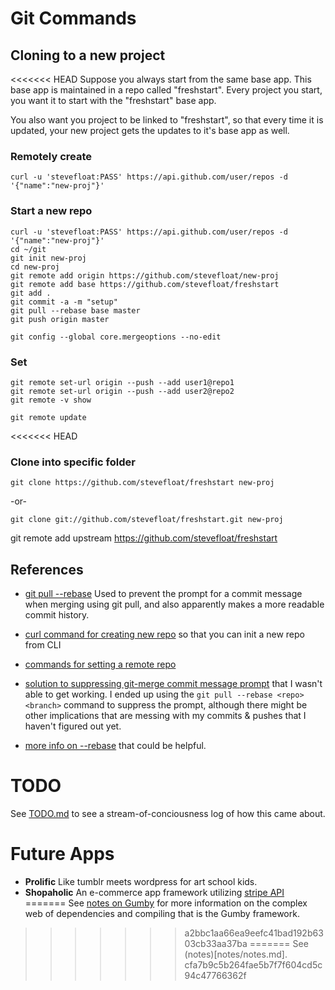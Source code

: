 Git Commands
============

## Cloning to a new project

<<<<<<< HEAD
Suppose you always start from the same base app. This base app is maintained in a repo called "freshstart". Every project you start, you want it to start with the "freshstart" base app.

You also want you project to be linked to "freshstart", so that every time it is updated, your new project gets the updates to it's base app as well.

### Remotely create 

```
curl -u 'stevefloat:PASS' https://api.github.com/user/repos -d '{"name":"new-proj"}'
```

### Start a new repo

```
curl -u 'stevefloat:PASS' https://api.github.com/user/repos -d '{"name":"new-proj"}'
cd ~/git
git init new-proj
cd new-proj
git remote add origin https://github.com/stevefloat/new-proj
git remote add base https://github.com/stevefloat/freshstart
git add .
git commit -a -m "setup"
git pull --rebase base master
git push origin master

```

```
git config --global core.mergeoptions --no-edit
```

### Set 

```
git remote set-url origin --push --add user1@repo1
git remote set-url origin --push --add user2@repo2
git remote -v show
```
```
git remote update
```


<<<<<<< HEAD
### Clone into specific folder

```
git clone https://github.com/stevefloat/freshstart new-proj
```
-or-
```
git clone git://github.com/stevefloat/freshstart.git new-proj
```


git remote add upstream https://github.com/stevefloat/freshstart


## References

* [git pull --rebase](http://viget.com/extend/only-you-can-prevent-git-merge-commits) Used to prevent the prompt for a commit message when merging using git pull, and also apparently makes a more readable commit history.

* [curl command for creating new repo](http://stackoverflow.com/questions/2423777/is-it-possible-to-create-a-remote-repo-on-github-from-the-cli-without-ssh) so that you can init a new repo from CLI

* [commands for setting a remote repo](http://stackoverflow.com/questions/849308/pull-push-from-multiple-remote-locations)

* [solution to suppressing git-merge commit message prompt](http://stackoverflow.com/questions/12752288/git-merge-doesnt-use-default-merge-message-opens-editor-with-default-message/12752379#12752379) that I wasn't able to get working. I ended up using the ```git pull --rebase <repo> <branch>``` command to suppress the prompt, although there might be other implications that are messing with my commits & pushes that I haven't figured out yet.

* [more info on --rebase](http://gitready.com/intermediate/2009/01/31/intro-to-rebase.html) that could be helpful.

TODO
====

See [TODO.md](TODO.md) to see a stream-of-conciousness log of how this came about.

Future Apps
===========

* **Prolific** Like tumblr meets wordpress for art school kids.
* **Shopaholic** An e-commerce app framework utilizing [stripe API](https://github.com/abh/node-stripe)
=======
See [notes on Gumby](gumby-notes.md) for more information on the complex web of dependencies and compiling that is the Gumby framework.
>>>>>>> a2bbc1aa66ea9eefc41bad192b6303cb33aa37ba
=======
See (notes)[notes/notes.md].
>>>>>>> cfa7b9c5b264fae5b7f7f604cd5c94c47766362f
